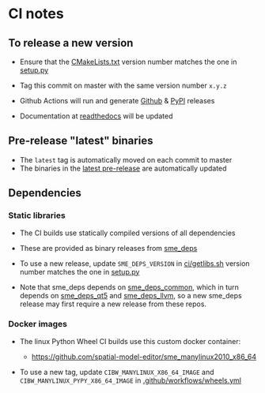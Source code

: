 # CI notes

## To release a new version

- Ensure that the [CMakeLists.txt](https://github.com/spatial-model-editor/spatial-model-editor/blob/master/CMakeLists.txt#L7) version number matches the one in [setup.py](https://github.com/spatial-model-editor/spatial-model-editor/blob/master/setup.py#L93)

- Tag this commit on master with the same version number `x.y.z`

- Github Actions will run and generate [Github](https://github.com/spatial-model-editor/spatial-model-editor/releases) & [PyPI](https://pypi.org/project/sme/) releases

- Documentation at [readthedocs](https://spatial-model-editor.readthedocs.io) will be updated

## Pre-release "latest" binaries

- The `latest` tag is automatically moved on each commit to master
- The binaries in the [latest pre-release](https://github.com/spatial-model-editor/spatial-model-editor/releases/tag/latest) are automatically updated

## Dependencies

### Static libraries

- The CI builds use statically compiled versions of all dependencies

- These are provided as binary releases from [sme_deps](https://github.com/spatial-model-editor/sme_deps)

- To use a new release, update `SME_DEPS_VERSION` in [ci/getlibs.sh](https://github.com/spatial-model-editor/spatial-model-editor/blob/master/CMakeLists.txt#L7) version number matches the one in [setup.py](https://github.com/spatial-model-editor/spatial-model-editor/blob/master/ci/getlibs.sh#L6)

- Note that sme_deps depends on [sme_deps_common](https://github.com/spatial-model-editor/sme_deps_common), which in turn depends on [sme_deps_qt5](https://github.com/spatial-model-editor/sme_deps_qt5) and [sme_deps_llvm](https://github.com/spatial-model-editor/sme_deps_llvm), so a new sme_deps release may first require a new release from these repos.

### Docker images

- The linux Python Wheel CI builds use this custom docker container:

  - <https://github.com/spatial-model-editor/sme_manylinux2010_x86_64>

- To use a new tag, update `CIBW_MANYLINUX_X86_64_IMAGE` and `CIBW_MANYLINUX_PYPY_X86_64_IMAGE` in [.github/workflows/wheels.yml](https://github.com/spatial-model-editor/spatial-model-editor/blob/master/.github/workflows/wheels.yml#L19-L20)
